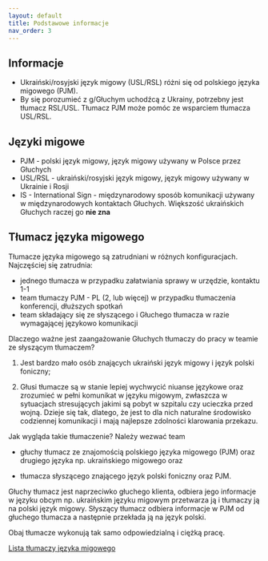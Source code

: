 ```yaml
---
layout: default
title: Podstawowe informacje
nav_order: 3
---
```


## Informacje

- Ukraiński/rosyjski język migowy (USL/RSL) różni się od polskiego języka migowego (PJM).
- By się porozumieć z g/Głuchym uchodźcą z Ukrainy, potrzebny jest tłumacz RSL/USL. Tłumacz PJM może pomóc ze wsparciem tłumacza USL/RSL.

## Języki migowe

- PJM - polski język migowy, język migowy używany w Polsce przez Głuchych
- USL/RSL - ukraiński/rosyjski język migowy, język migowy używany w Ukrainie i Rosji
- IS - International Sign - międzynarodowy sposób komunikacji używany w międzynarodowych kontaktach Głuchych. Większość ukraińskich Głuchych raczej go **nie zna**

## Tłumacz języka migowego

Tłumacze języka migowego są zatrudniani w różnych konfiguracjach. Najczęściej się zatrudnia:

- jednego tłumacza w przypadku załatwiania sprawy w urzędzie, kontaktu 1-1
- team tłumaczy PJM - PL (2, lub więcej) w przypadku tłumaczenia konferencji, dłuższych spotkań
- team składający się ze słyszącego i Głuchego tłumacza w razie wymagającej językowo komunikacji

Dlaczego ważne jest zaangażowanie Głuchych tłumaczy do pracy w teamie ze słyszącym tłumaczem?

1. Jest bardzo mało osób znających ukraiński język migowy i język polski foniczny;

2. Głusi tłumacze są w stanie lepiej wychwycić niuanse językowe oraz zrozumieć w pełni komunikat w języku migowym, zwłaszcza w sytuacjach stresujących jakimi są pobyt w szpitalu czy ucieczka przed wojną. Dzieje się tak, dlatego, że jest to dla nich naturalne środowisko codziennej komunikacji i mają najlepsze zdolności klarowania przekazu.

Jak wygląda takie tłumaczenie? Należy wezwać team

- głuchy tłumacz ze znajomością polskiego języka migowego (PJM) oraz drugiego języka np. ukraińskiego migowego oraz

- tłumacza słyszącego znającego język polski foniczny oraz PJM.

Głuchy tłumacz jest naprzeciwko głuchego klienta, odbiera jego informacje w języku obcym np. ukraińskim języku migowym przetwarza ją i tłumaczy ją na polski język migowy. Słyszący tłumacz odbiera informacje w PJM od głuchego tłumacza a następnie przekłada ją na język polski.

Obaj tłumacze wykonują tak samo odpowiedzialną i ciężką pracę.

[Lista tłumaczy języka migowego](/interpreters.md)
